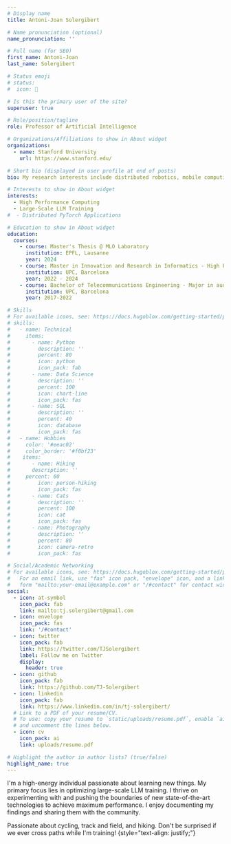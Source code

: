 ```yaml
---
# Display name
title: Antoni-Joan Solergibert

# Name pronunciation (optional)
name_pronunciation: ''

# Full name (for SEO)
first_name: Antoni-Joan
last_name: Solergibert

# Status emoji
# status:
#  icon: 👀

# Is this the primary user of the site?
superuser: true

# Role/position/tagline
role: Professor of Artificial Intelligence

# Organizations/Affiliations to show in About widget
organizations:
  - name: Stanford University
    url: https://www.stanford.edu/

# Short bio (displayed in user profile at end of posts)
bio: My research interests include distributed robotics, mobile computing and programmable matter.

# Interests to show in About widget
interests:
  - High Performance Computing
  - Large-Scale LLM Training
#  - Distributed PyTorch Applications

# Education to show in About widget
education:
  courses:
    - course: Master's Thesis @ MLO Laboratory
      institution: EPFL, Lausanne
      year: 2024
    - course: Master in Innovation and Research in Informatics - High Performance Computing
      institution: UPC, Barcelona
      year: 2022 - 2024
    - course: Bachelor of Telecommunications Engineering - Major in audiovisual systems  
      institution: UPC, Barcelona
      year: 2017-2022

# Skills
# For available icons, see: https://docs.hugoblox.com/getting-started/page-builder/#icons
# skills:
#   - name: Technical
#     items:
#       - name: Python
#         description: ''
#         percent: 80
#         icon: python
#         icon_pack: fab
#       - name: Data Science
#         description: ''
#         percent: 100
#         icon: chart-line
#         icon_pack: fas
#       - name: SQL
#         description: ''
#         percent: 40
#         icon: database
#         icon_pack: fas
#   - name: Hobbies
#     color: '#eeac02'
#     color_border: '#f0bf23'
#    items:
#       - name: Hiking
#       description: ''
#     percent: 60
#         icon: person-hiking
#         icon_pack: fas
#       - name: Cats
#         description: ''
#         percent: 100
#         icon: cat
#         icon_pack: fas
#       - name: Photography
#         description: ''
#         percent: 80
#         icon: camera-retro
#         icon_pack: fas

# Social/Academic Networking
# For available icons, see: https://docs.hugoblox.com/getting-started/page-builder/#icons
#   For an email link, use "fas" icon pack, "envelope" icon, and a link in the
#   form "mailto:your-email@example.com" or "/#contact" for contact widget.
social:
  - icon: at-symbol
    icon_pack: fab
    link: mailto:tj.solergibert@gmail.com
  - icon: envelope
    icon_pack: fas
    link: '/#contact'
  - icon: twitter
    icon_pack: fab
    link: https://twitter.com/TJSolergibert
    label: Follow me on Twitter
    display:
      header: true
  - icon: github
    icon_pack: fab
    link: https://github.com/TJ-Solergibert
  - icon: linkedin
    icon_pack: fab
    link: https://www.linkedin.com/in/tj-solergibert/
  # Link to a PDF of your resume/CV.
  # To use: copy your resume to `static/uploads/resume.pdf`, enable `ai` icons in `params.yaml`,
  # and uncomment the lines below.
  - icon: cv
    icon_pack: ai
    link: uploads/resume.pdf

# Highlight the author in author lists? (true/false)
highlight_name: true
---
```


I'm a high-energy individual passionate about learning new things. My primary focus lies in optimizing large-scale LLM training. I thrive on experimenting with and pushing the boundaries of new state-of-the-art technologies to achieve maximum performance. I enjoy documenting my findings and sharing them with the community.

Passionate about cycling, track and field, and hiking. Don't be surprised if we ever cross paths while I'm training!
{style="text-align: justify;"}
